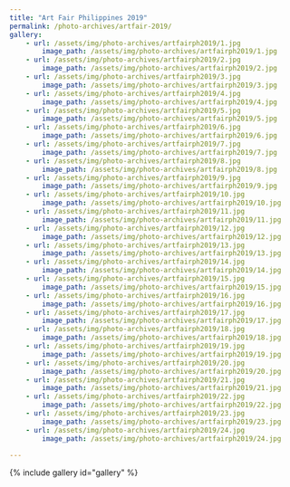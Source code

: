 ```yaml
---
title: "Art Fair Philippines 2019"
permalink: /photo-archives/artfair-2019/
gallery:
    - url: /assets/img/photo-archives/artfairph2019/1.jpg
        image_path: /assets/img/photo-archives/artfairph2019/1.jpg
    - url: /assets/img/photo-archives/artfairph2019/2.jpg
        image_path: /assets/img/photo-archives/artfairph2019/2.jpg
    - url: /assets/img/photo-archives/artfairph2019/3.jpg
        image_path: /assets/img/photo-archives/artfairph2019/3.jpg
    - url: /assets/img/photo-archives/artfairph2019/4.jpg
        image_path: /assets/img/photo-archives/artfairph2019/4.jpg
    - url: /assets/img/photo-archives/artfairph2019/5.jpg
        image_path: /assets/img/photo-archives/artfairph2019/5.jpg
    - url: /assets/img/photo-archives/artfairph2019/6.jpg
        image_path: /assets/img/photo-archives/artfairph2019/6.jpg
    - url: /assets/img/photo-archives/artfairph2019/7.jpg
        image_path: /assets/img/photo-archives/artfairph2019/7.jpg
    - url: /assets/img/photo-archives/artfairph2019/8.jpg
        image_path: /assets/img/photo-archives/artfairph2019/8.jpg
    - url: /assets/img/photo-archives/artfairph2019/9.jpg
        image_path: /assets/img/photo-archives/artfairph2019/9.jpg
    - url: /assets/img/photo-archives/artfairph2019/10.jpg
        image_path: /assets/img/photo-archives/artfairph2019/10.jpg
    - url: /assets/img/photo-archives/artfairph2019/11.jpg
        image_path: /assets/img/photo-archives/artfairph2019/11.jpg
    - url: /assets/img/photo-archives/artfairph2019/12.jpg
        image_path: /assets/img/photo-archives/artfairph2019/12.jpg
    - url: /assets/img/photo-archives/artfairph2019/13.jpg
        image_path: /assets/img/photo-archives/artfairph2019/13.jpg
    - url: /assets/img/photo-archives/artfairph2019/14.jpg
        image_path: /assets/img/photo-archives/artfairph2019/14.jpg
    - url: /assets/img/photo-archives/artfairph2019/15.jpg
        image_path: /assets/img/photo-archives/artfairph2019/15.jpg
    - url: /assets/img/photo-archives/artfairph2019/16.jpg
        image_path: /assets/img/photo-archives/artfairph2019/16.jpg
    - url: /assets/img/photo-archives/artfairph2019/17.jpg
        image_path: /assets/img/photo-archives/artfairph2019/17.jpg
    - url: /assets/img/photo-archives/artfairph2019/18.jpg
        image_path: /assets/img/photo-archives/artfairph2019/18.jpg
    - url: /assets/img/photo-archives/artfairph2019/19.jpg
        image_path: /assets/img/photo-archives/artfairph2019/19.jpg
    - url: /assets/img/photo-archives/artfairph2019/20.jpg
        image_path: /assets/img/photo-archives/artfairph2019/20.jpg
    - url: /assets/img/photo-archives/artfairph2019/21.jpg
        image_path: /assets/img/photo-archives/artfairph2019/21.jpg
    - url: /assets/img/photo-archives/artfairph2019/22.jpg
        image_path: /assets/img/photo-archives/artfairph2019/22.jpg
    - url: /assets/img/photo-archives/artfairph2019/23.jpg
        image_path: /assets/img/photo-archives/artfairph2019/23.jpg
    - url: /assets/img/photo-archives/artfairph2019/24.jpg
        image_path: /assets/img/photo-archives/artfairph2019/24.jpg
        
---
```


{% include gallery id="gallery" %}

